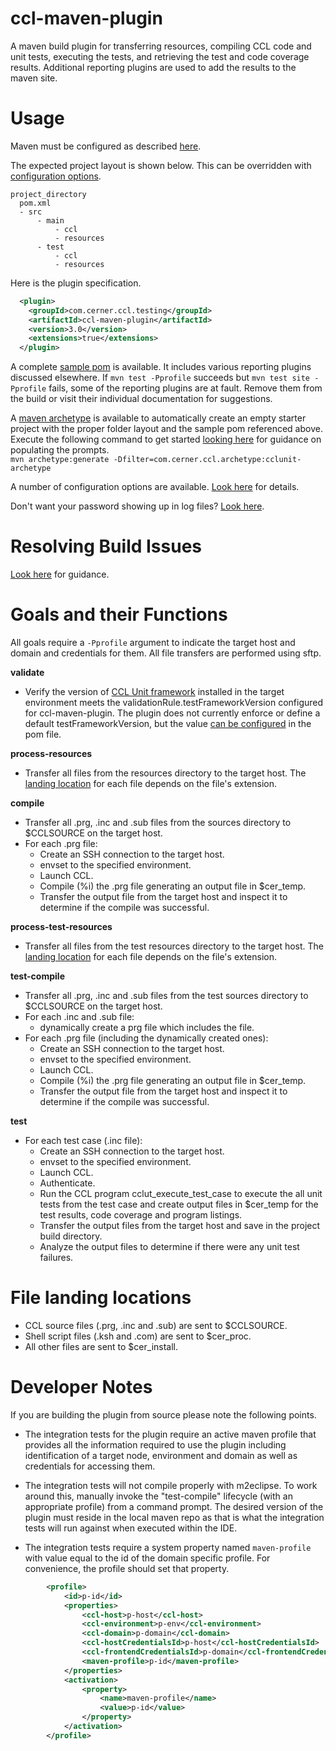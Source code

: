 # ccl-maven-plugin

A maven build plugin for transferring resources, compiling CCL code and unit tests, executing the tests, and retrieving the test and code coverage results. 
Additional reporting plugins are used to add the results to the maven site.

Usage
===
Maven must be configured as described [here][configure-maven].

The expected project layout is shown below. This can be overridden with [configuration options][configuration options].
```text
project_directory
  pom.xml
  - src
      - main
          - ccl
          - resources
      - test      
          - ccl
          - resources
```
Here is the plugin specification.
```xml
  <plugin>
    <groupId>com.cerner.ccl.testing</groupId>
    <artifactId>ccl-maven-plugin</artifactId>
    <version>3.0</version>
    <extensions>true</extensions>
  </plugin>
```

A complete [sample pom][sample pom] is available. It includes various reporting plugins discussed elsewhere. If `mvn test -Pprofile` succeeds 
but `mvn test site -Pprofile` fails, some of the reporting plugins are at fault. Remove them from the build or visit their 
individual documentation for suggestions.

A [maven archetype][maven archetype] is available to automatically create an empty starter project with the proper folder layout and the sample pom referenced above. 
Execute the following command to get started [looking here][archetype usage] for guidance on populating the prompts.   
`mvn archetype:generate -Dfilter=com.cerner.ccl.archetype:cclunit-archetype`  


A number of configuration options are available. [Look here][configuration options] for details.

Don't want your password showing up in log files? [Look here](doc/PASSWORDLOGGING.md).

Resolving Build Issues
===
[Look here][build issues] for guidance.

Goals and their Functions
===
All goals require a `-Pprofile` argument to indicate the target host and domain and credentials for them. All file transfers are performed using sftp.

**validate**
- Verify the version of [CCL Unit framework][ccl-unit-framework] installed in the target environment meets the validationRule.testFrameworkVersion configured 
for ccl-maven-plugin. The plugin does not currently enforce or define a default testFrameworkVersion, 
but the value [can be configured][configuration options] in the pom file. 

**process-resources**
- Transfer all files from the resources directory to the target host. The [landing location][landing location] for each file depends on the file's extension. 

**compile** 
- Transfer all .prg, .inc and .sub files from the sources directory to $CCLSOURCE on the target host.
- For each .prg file:
  - Create an SSH connection to the target host.
  - envset to the specified environment.
  - Launch CCL.
  - Compile (%i) the .prg file generating an output file in $cer_temp.
  - Transfer the output file from the target host and inspect it to determine if the compile was successful. 

**process-test-resources**
- Transfer all files from the test resources directory to the target host. The [landing location][landing location] for each file depends on the file's extension.

**test-compile** 
- Transfer all .prg, .inc and .sub files from the test sources directory to $CCLSOURCE on the target host.
- For each .inc and .sub file:
  - dynamically create a prg file which includes the file.
- For each .prg file (including the dynamically created ones):
  - Create an SSH connection to the target host.
  - envset to the specified environment.
  - Launch CCL.
  - Compile (%i) the .prg file generating an output file in $cer_temp.
  - Transfer the output file from the target host and inspect it to determine if the compile was successful. 


**test** 
- For each test case (.inc file):
  - Create an SSH connection to the target host.
  - envset to the specified environment.
  - Launch CCL.
  - Authenticate. 
  - Run the CCL program cclut_execute_test_case to execute the all unit tests from the test case and create output files in $cer_temp for the 
  test results, code coverage and program listings.
  - Transfer the output files from the target host and save in the project build directory.
  - Analyze the output files to determine if there were any unit test failures.


File landing locations
===
 - CCL source files (.prg, .inc and .sub) 
are sent to $CCLSOURCE. 
 - Shell script files (.ksh and .com) are sent to $cer_proc. 
 - All other files are sent to $cer_install.




Developer Notes
===
If you are building the plugin from source please note the following points.

- The integration tests for the plugin require an active maven profile that provides all the information 
required to use the plugin including identification of a target node, environment and domain as well as credentials for accessing them.

- The integration tests will not compile properly with m2eclipse. To work around this, manually invoke the "test-compile" lifecycle (with an appropriate profile)
from a command prompt. The desired version of the plugin must reside in the local maven repo as that is what the integration tests will run against when executed within the IDE.

- The integration tests require a system property named `maven-profile` with value equal to the id of the domain specific profile. 
For convenience, the profile should set that property.
```xml
        <profile>
            <id>p-id</id>
            <properties>
                <ccl-host>p-host</ccl-host>
                <ccl-environment>p-env</ccl-environment>
                <ccl-domain>p-domain</ccl-domain>
                <ccl-hostCredentialsId>p-host</ccl-hostCredentialsId>
                <ccl-frontendCredentialsId>p-domain</ccl-frontendCredentialsId>
                <maven-profile>p-id</maven-profile>
            </properties>
            <activation>
                <property>
                    <name>maven-profile</name>
                    <value>p-id</value>
                </property>
            </activation>
        </profile>
```


[configure-maven]:../doc/CONFIGUREMAVEN.md
[configuration options]:doc/CONFIGURATIONOPTIONS.md
[maven archetype]:https://maven.apache.org/guides/introduction/introduction-to-archetypes.html
[ccl-unit-framework]:https://github.com/cerner/cclunit-framework
[archetype usage]: ../archetype/ARCHETYPEUSAGE.md
[landing location]:#file-landing-locations
[build issues]:doc/BUILDISSUES.md
[sample pom]:doc/SAMPLEPOM.md